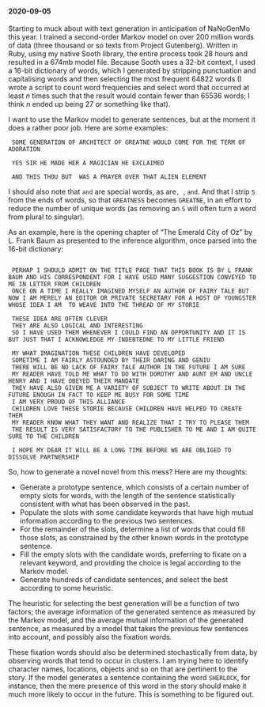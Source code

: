 #### 2020-09-05

Starting to muck about with text generation in anticipation of NaNoGenMo this year. I trained a second-order Markov model on over 200 million words of data (three thousand or so texts from Project Gutenberg). Written in Ruby, using my native Sooth library, the entire process took 28 hours and resulted in a 674mb model file. Because Sooth uses a 32-bit context, I used a 16-bit dictionary of words, which I generated by stripping punctuation and capitalising words and then selecting the most frequent 64822 words (I wrote a script to count word frequencies and select word that occurred at least _n_ times such that the result would contain fewer than 65536 words; I think _n_ ended up being 27 or something like that).

I want to use the Markov model to generate sentences, but at the moment it does a rather poor job. Here are some examples:

```
 SOME GENERATION OF ARCHITECT OF GREATNE WOULD COME FOR THE TERM OF ADORATION 

 YES SIR HE MADE HER A MAGICIAN HE EXCLAIMED 

 AND THIS THOU BUT  WAS A PRAYER OVER THAT ALIEN ELEMENT 
```

I should also note that `` and `` are special words, as are``, ``, `` and ``. And that I strip `S` from the ends of words, so that `GREATNESS` becomes `GREATNE`, in an effort to reduce the number of unique words (as removing an `S` will often turn a word from plural to singular).

As an example, here is the opening chapter of “The Emerald City of Oz” by L. Frank Baum as presented to the inference algorithm, once parsed into the 16-bit dictionary:

```

 PERHAP I SHOULD ADMIT ON THE TITLE PAGE THAT THIS BOOK IS BY L FRANK BAUM AND HIS CORRESPONDENT FOR I HAVE USED MANY SUGGESTION CONVEYED TO ME IN LETTER FROM CHILDREN 
 ONCE ON A TIME I REALLY IMAGINED MYSELF AN AUTHOR OF FAIRY TALE BUT NOW I AM MERELY AN EDITOR OR PRIVATE SECRETARY FOR A HOST OF YOUNGSTER WHOSE IDEA I AM  TO WEAVE INTO THE THREAD OF MY STORIE 

 THESE IDEA ARE OFTEN CLEVER 
 THEY ARE ALSO LOGICAL AND INTERESTING 
 SO I HAVE USED THEM WHENEVER I COULD FIND AN OPPORTUNITY AND IT IS BUT JUST THAT I ACKNOWLEDGE MY INDEBTEDNE TO MY LITTLE FRIEND 

 MY WHAT IMAGINATION THESE CHILDREN HAVE DEVELOPED 
 SOMETIME I AM FAIRLY ASTOUNDED BY THEIR DARING AND GENIU 
 THERE WILL BE NO LACK OF FAIRY TALE AUTHOR IN THE FUTURE I AM SURE 
 MY READER HAVE TOLD ME WHAT TO DO WITH DOROTHY AND AUNT EM AND UNCLE HENRY AND I HAVE OBEYED THEIR MANDATE 
 THEY HAVE ALSO GIVEN ME A VARIETY OF SUBJECT TO WRITE ABOUT IN THE FUTURE ENOUGH IN FACT TO KEEP ME BUSY FOR SOME TIME 
 I AM VERY PROUD OF THIS ALLIANCE 
 CHILDREN LOVE THESE STORIE BECAUSE CHILDREN HAVE HELPED TO CREATE THEM 
 MY READER KNOW WHAT THEY WANT AND REALIZE THAT I TRY TO PLEASE THEM 
 THE RESULT IS VERY SATISFACTORY TO THE PUBLISHER TO ME AND I AM QUITE SURE TO THE CHILDREN 

 I HOPE MY DEAR IT WILL BE A LONG TIME BEFORE WE ARE OBLIGED TO DISSOLVE PARTNERSHIP 

```

So, how to generate a novel novel from this mess? Here are my thoughts:

- Generate a prototype sentence, which consists of a certain number of empty slots for words, with the length of the sentence statistically consistent with what has been observed in the past.
- Populate the slots with some candidate keywords that have high mutual information according to the previous two sentences.
- For the remainder of the slots, determine a list of words that could fill those slots, as constrained by the other known words in the prototype sentence.
- Fill the empty slots with the candidate words, preferring to fixate on a relevant keyword, and providing the choice is legal according to the Markov model.
- Generate hundreds of candidate sentences, and select the best according to some heuristic.

The heuristic for selecting the best generation will be a function of two factors; the average information of the generated sentence as measured by the Markov model, and the average mutual information of the generated sentence, as measured by a model that takes the previous few sentences into account, and possibly also the fixation words.

These fixation words should also be determined stochastically from data, by observing words that tend to occur in clusters. I am trying here to identify character names, locations, objects and so on that are pertinent to the story. If the model generates a sentence containing the word `SHERLOCK`, for instance, then the mere presence of this word in the story should make it much more likely to occur in the future. This is something to be figured out.